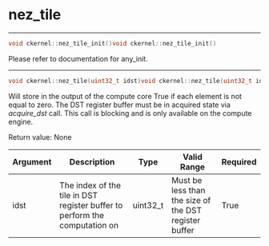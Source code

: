# nez_tile

---
```cpp
void ckernel::nez_tile_init()void ckernel::nez_tile_init()
```

Please refer to documentation for any_init. 

---
```cpp
void ckernel::nez_tile(uint32_t idst)void ckernel::nez_tile(uint32_t idst)
```

Will store in the output of the compute core True if each element is not equal to zero. The DST register buffer must be in acquired state via *acquire_dst* call. This call is blocking and is only available on the compute engine.

Return value: None

| Argument      | Description                                                                | Type      | Valid Range                                           | Required       |
|---------------|----------------------------------------------------------------------------|-----------|-------------------------------------------------------|----------------|
| idst          | The index of the tile in DST register buffer to perform the computation on | uint32_t  | Must be less than the size of the DST register buffer | True           |
